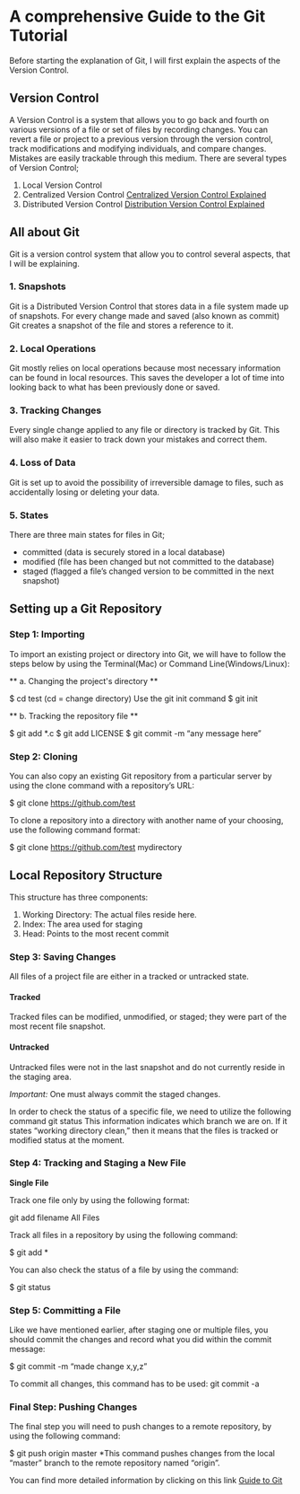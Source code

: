 # A comprehensive Guide to the Git Tutorial

Before starting the explanation of Git, I will first explain the aspects of the Version Control.

## Version Control

A Version Control is a system that allows you to go back and fourth on various versions of a file or set of files by recording changes. You can revert a file or project to a previous version through the version control, track modifications and modifying individuals, and compare changes. Mistakes are easily trackable through this medium.
There are several types of Version Control;

1. Local Version Control
2. Centralized Version Control [Centralized Version Control Explained](https://www.edureka.co/blog/wp-content/uploads/2016/11/Centralized-Version-Control-System-Workflow-What-Is-Git-Edureka.png)
3. Distributed Version Control [Distribution Version Control Explained](https://www.edureka.co/blog/wp-content/uploads/2016/11/Distributed-Version-Control-System-Workflow-What-Is-Git-Edureka.png)

## All about Git

Git is a version control system that allow you to control several aspects, that I will be explaining.

### 1. Snapshots

Git is a Distributed Version Control that stores data in a file system made up of snapshots. For every change made and saved (also known as commit) Git creates a snapshot of the file and stores a reference to it.

### 2. Local Operations

Git mostly relies on local operations because most necessary information can be found in local resources. This saves the developer a lot of time into looking back to what has been previously done or saved.

### 3. Tracking Changes

Every single change applied to any file or directory is tracked by Git. This will also make it easier to track down your mistakes and correct them.

### 4. Loss of Data

Git is set up to avoid the possibility of irreversible damage to files, such as accidentally losing or deleting your data.

### 5. States

There are three main states for files in Git;

- committed (data is securely stored in a local database)
- modified (file has been changed but not committed to the database)
- staged (flagged a file’s changed version to be committed in the next snapshot)

## Setting up a Git Repository

### Step 1: Importing

To import an existing project or directory into Git, we will have to follow the steps below by using the Terminal(Mac) or Command Line(Windows/Linux):

** a. Changing the project's directory **

$ cd test (cd = change directory)
Use the git init command
$ git init

** b. Tracking the repository file **

$ git add *.c
$ git add LICENSE
$ git commit -m “any message here”

### Step 2: Cloning

You can also copy an existing Git repository from a particular server by using the clone command with a repository’s URL:

$ git clone https://github.com/test

To clone a repository into a directory with another name of your choosing, use the following command format:

$ git clone https://github.com/test mydirectory

## Local Repository Structure

This structure has three components:

1. Working Directory: The actual files reside here.
2. Index: The area used for staging
3. Head: Points to the most recent commit

### Step 3: Saving Changes

All files of a project file are either in a tracked or untracked state.

#### Tracked

Tracked files can be modified, unmodified, or staged; they were part of the most recent file snapshot.

#### Untracked

Untracked files were not in the last snapshot and do not currently reside in the staging area.

*Important:* One must always commit the staged changes.

In order to check the status of a specific file, we need to utilize the following command
git status
This information indicates which branch we are on. If it states “working directory clean,” then it means that the files is tracked or modified status at the moment. 

### Step 4: Tracking and Staging a New File

**Single File**

Track one file only by using the following format:

git add filename
All Files

Track all files in a repository by using the following command:

$ git add *

You can also check the status of a file by using the command:

$ git status

### Step 5: Committing a File

Like we have mentioned earlier, after staging one or multiple files, you should commit the changes and record what you did within the commit message:

$ git commit -m “made change x,y,z”

To commit all changes, this command has to be used:
 git commit -a

### Final Step: Pushing Changes

The final step you will need to push changes to a remote repository, by using the following command:

$ git push origin master
*This command pushes changes from the local “master” branch to the remote repository named “origin”.

You can find more detailed information by clicking on this link [Guide to Git](https://blog.udemy.com/git-tutorial-a-comprehensive-guide/#1)